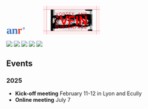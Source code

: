 <p align="left">
<img src="/fig/anr.jpg" width="10%" height="10%">
  &nbsp;&nbsp;&nbsp;&nbsp;&nbsp;&nbsp;&nbsp;&nbsp;&nbsp;&nbsp;
<img src="/fig/logo.png" width="30%" height="30%">
</p>

<!-- menu -->

<!-- 
[![HOME](/fig/menu_home.png)](https://anr-vfin.github.io/)
[![PARTNERS](/fig/menu_partners.png)](https://anr-vfin.github.io/partners/)
[![PROJECT](/fig/menu_project.png)](https://anr-vfin.github.io/project/)
[![PUBLICATIONS](/fig/menu_publications.png)](https://anr-vfin.github.io/publications/)
[![EVENTS](/fig/menu_events.png)](https://anr-vfin.github.io/events/)
-->

[![](https://img.shields.io/badge/HOME-blue?style=for-the-badge)](https://anr-vfin.github.io/)
[![](https://img.shields.io/badge/PARTNERS-blue?style=for-the-badge)](https://anr-vfin.github.io/partners/)
[![](https://img.shields.io/badge/PROJECT-blue?style=for-the-badge)](https://anr-vfin.github.io/project/)
[![](https://img.shields.io/badge/PUBLICATIONS-blue?style=for-the-badge)](https://anr-vfin.github.io/publications/)
[![](https://img.shields.io/badge/EVENTS-red?style=for-the-badge)](https://anr-vfin.github.io/events/)


## Events
### 2025
- **Kick-off meeting** February 11-12 in Lyon and Ecully
- **Online meeting** July 7
